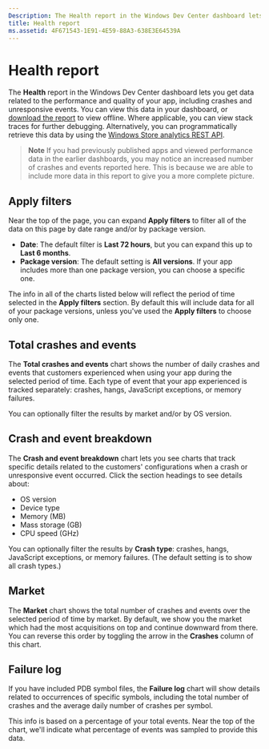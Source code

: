 ```yaml
---
Description: The Health report in the Windows Dev Center dashboard lets you get data related to the performance and quality of your app, including crashes and unresponsive events.
title: Health report
ms.assetid: 4F671543-1E91-4E59-88A3-638E3E64539A
---
```


# Health report


The **Health** report in the Windows Dev Center dashboard lets you get data related to the performance and quality of your app, including crashes and unresponsive events. You can view this data in your dashboard, or [download the report](download-analytic-reports.md) to view offline. Where applicable, you can view stack traces for further debugging. Alternatively, you can programmatically retrieve this data by using the [Windows Store analytics REST API](../monetize/access-analytics-data-using-windows-store-services.md).

> **Note**  If you had previously published apps and viewed performance data in the earlier dashboards, you may notice an increased number of crashes and events reported here. This is because we are able to include more data in this report to give you a more complete picture.

## Apply filters


Near the top of the page, you can expand **Apply filters** to filter all of the data on this page by date range and/or by package version.

-   **Date**: The default filter is **Last 72 hours**, but you can expand this up to **Last 6 months**.
-   **Package version**: The default setting is **All versions**. If your app includes more than one package version, you can choose a specific one.

The info in all of the charts listed below will reflect the period of time selected in the **Apply filters** section. By default this will include data for all of your package versions, unless you've used the **Apply filters** to choose only one.

## Total crashes and events


The **Total crashes and events** chart shows the number of daily crashes and events that customers experienced when using your app during the selected period of time. Each type of event that your app experienced is tracked separately: crashes, hangs, JavaScript exceptions, or memory failures.

You can optionally filter the results by market and/or by OS version.

## Crash and event breakdown


The **Crash and event breakdown** chart lets you see charts that track specific details related to the customers' configurations when a crash or unresponsive event occurred. Click the section headings to see details about:

-   OS version
-   Device type
-   Memory (MB)
-   Mass storage (GB)
-   CPU speed (GHz)

You can optionally filter the results by **Crash type**: crashes, hangs, JavaScript exceptions, or memory failures. (The default setting is to show all crash types.)

## Market


The **Market** chart shows the total number of crashes and events over the selected period of time by market. By default, we show you the market which had the most acquisitions on top and continue downward from there. You can reverse this order by toggling the arrow in the **Crashes** column of this chart.

## Failure log


If you have included PDB symbol files, the **Failure log** chart will show details related to occurrences of specific symbols, including the total number of crashes and the average daily number of crashes per symbol.

This info is based on a percentage of your total events. Near the top of the chart, we'll indicate what percentage of events was sampled to provide this data.

 

 


<!--HONumber=Mar16_HO2-->


